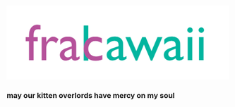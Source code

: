 ![This is an image](https://raw.githubusercontent.com/thewindsofwinter/frac-kawaii/main/frakawaii.png)

### may our kitten overlords have mercy on my soul
